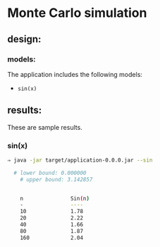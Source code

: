 
# Monte Carlo simulation

## design:

### models:

The application includes the following models:

* `sin(x)`


## results:

These are sample results.

### sin(x)

```bash
⇒ java -jar target/application-0.0.0.jar --sin

  # lower bound: 0.000000
    # upper bound: 3.142857


    n               Sin(n)
    -               ----
    10              1.78
    20              2.22
    40              1.66
    80              1.87
    160             2.04

```

